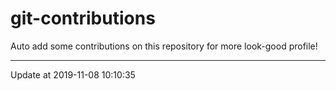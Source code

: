 # git-contributions

Auto add some contributions on this repository for more look-good profile!

---

Update at 2019-11-08 10:10:35

